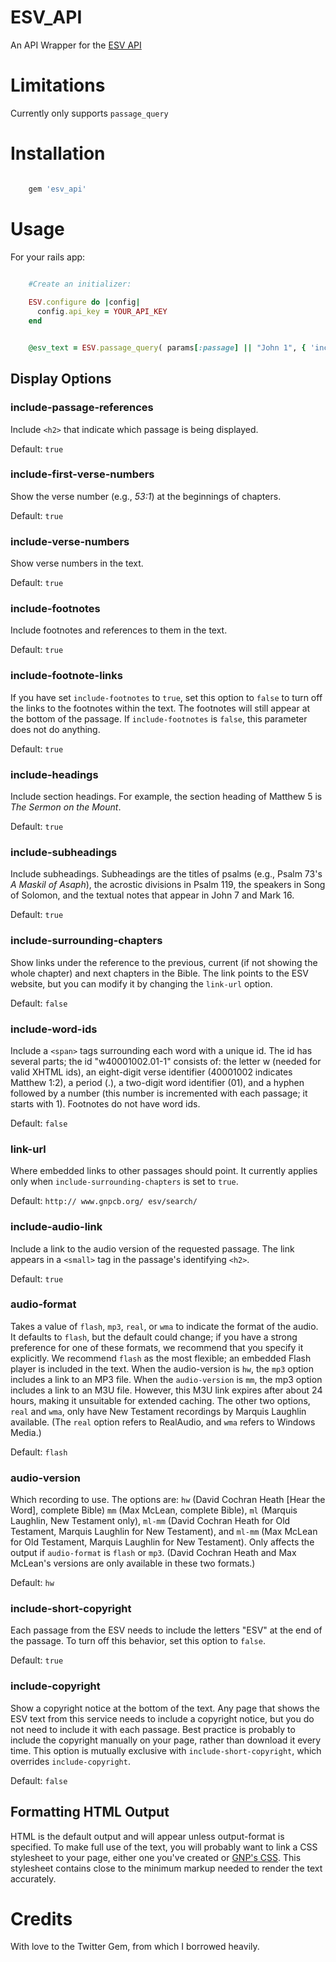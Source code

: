 # ESV_API

An API Wrapper for the [ESV API](http://www.esvapi.org/api)

# Limitations

Currently only supports `passage_query`

# Installation

```ruby

    gem 'esv_api'

```


# Usage

For your rails app:
 
```ruby

    #Create an initializer:
	
	ESV.configure do |config|
	  config.api_key = YOUR_API_KEY
	end
```

```ruby

    @esv_text = ESV.passage_query( params[:passage] || "John 1", { 'include-footnotes' => 'false', 'include-headings' => 'false', 'include-subheadings' => 'false', 'include-audio-link' => 'false' } )
```

## Display Options

### include-passage-references

Include `<h2>` that indicate which passage is being displayed.

Default: `true`

### include-first-verse-numbers

Show the verse number (e.g., *53:1*) at the beginnings of chapters.

Default: `true`

### include-verse-numbers

Show verse numbers in the text.

Default: `true`

### include-footnotes

Include footnotes and references to them in the text.

Default: `true`

### include-footnote-links

If you have set `include-footnotes` to `true`, set this option to `false` to turn off the links to the footnotes within the text. The footnotes will still appear at the bottom of the passage. If `include-footnotes` is `false`, this parameter does not do anything.

Default: `true`

### include-headings

Include section headings. For example, the section heading of Matthew 5 is *The Sermon on the Mount*.

Default: `true`

### include-subheadings

Include subheadings. Subheadings are the titles of psalms (e.g., Psalm 73's *A Maskil of Asaph*), the acrostic divisions in Psalm 119, the speakers in Song of Solomon, and the textual notes that appear in John 7 and Mark 16.

Default: `true`

### include-surrounding-chapters

Show links under the reference to the previous, current (if not showing the whole chapter) and next chapters in the Bible. The link points to the ESV website, but you can modify it by changing the `link-url` option.

Default: `false`

### include-word-ids

Include a `<span>` tags surrounding each word with a unique id. The id has several parts; the id "w40001002.01-1" consists of: the letter w (needed for valid XHTML ids), an eight-digit verse identifier (40001002 indicates Matthew 1:2), a period (.), a two-digit word identifier (01), and a hyphen followed by a number (this number is incremented with each passage; it starts with 1). Footnotes do not have word ids.

Default: `false`

### link-url

Where embedded links to other passages should point. It currently applies only when `include-surrounding-chapters` is set to `true`.

Default: `http:// www.gnpcb.org/ esv/search/`

### include-audio-link

Include a link to the audio version of the requested passage. The link appears in a `<small>` tag in the passage's identifying `<h2>`.
	
Default: `true`

### audio-format

Takes a value of `flash`, `mp3`, `real`, or `wma` to indicate the format of the audio. It defaults to `flash`, but the default could change; if you have a strong preference for one of these formats, we recommend that you specify it explicitly. We recommend `flash` as the most flexible; an embedded Flash player is included in the text. When the audio-version is `hw`, the `mp3` option includes a link to an MP3 file. When the `audio-version` is `mm`, the mp3 option includes a link to an M3U file. However, this M3U link expires after about 24 hours, making it unsuitable for extended caching. The other two options, `real` and `wma`, only have New Testament recordings by Marquis Laughlin available. (The `real` option refers to RealAudio, and `wma` refers to Windows Media.)

Default: `flash`

### audio-version

Which recording to use. The options are: `hw` (David Cochran Heath [Hear the Word], complete Bible) `mm` (Max McLean, complete Bible), `ml` (Marquis Laughlin, New Testament only), `ml-mm` (David Cochran Heath for Old Testament, Marquis Laughlin for New Testament), and `ml-mm` (Max McLean for Old Testament, Marquis Laughlin for New Testament). Only affects the output if `audio-format` is `flash` or `mp3`. (David Cochran Heath and Max McLean's versions are only available in these two formats.)

Default: `hw`

### include-short-copyright

Each passage from the ESV needs to include the letters "ESV" at the end of the passage. To turn off this behavior, set this option to `false`.

Default: `true`

### include-copyright

Show a copyright notice at the bottom of the text. Any page that shows the ESV text from this service needs to include a copyright notice, but you do not need to include it with each passage. Best practice is probably to include the copyright manually on your page, rather than download it every time. This option is mutually exclusive with `include-short-copyright`, which overrides `include-copyright`.

Default: `false`

## Formatting HTML Output

HTML is the default output and will appear unless output-format is specified. To make full use of the text, you will probably want to link a CSS stylesheet to your page, either one you've created or [GNP's CSS](http://www.gnpcb.org/esv/assets/style/text.css). This stylesheet contains close to the minimum markup needed to render the text accurately.

# Credits

With love to the Twitter Gem, from which I borrowed heavily.